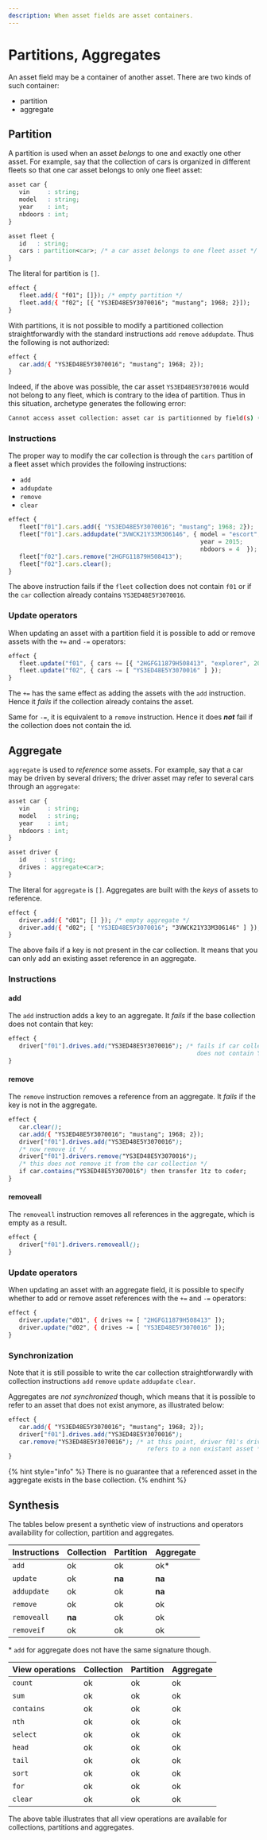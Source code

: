 ```yaml
---
description: When asset fields are asset containers.
---
```


# Partitions, Aggregates

An asset field may be a container of another asset. There are two kinds of such container:

* partition
* aggregate

## Partition

A partition is used when an asset _belongs_ to one and exactly one other asset. For example, say that the collection of cars is organized in different fleets so that one car asset belongs to only one fleet asset:

```css
asset car {
   vin     : string;
   model   : string;
   year    : int;
   nbdoors : int;
}

asset fleet {
   id   : string;
   cars : partition<car>; /* a car asset belongs to one fleet asset */
}
```

The literal for partition is `[]`.

```css
effect {
   fleet.add({ "f01"; []}); /* empty partition */
   fleet.add({ "f02"; [{ "YS3ED48E5Y3070016"; "mustang"; 1968; 2}]);
}
```

With partitions, it is not possible to modify a partitioned collection straightforwardly with the standard instructions `add` `remove` `addupdate`. Thus the following is not authorized:

```css
effect {
   car.add({ "YS3ED48E5Y3070016"; "mustang"; 1968; 2});
}
```

Indeed, if the above was possible, the car asset `YS3ED48E5Y3070016` would not belong to any fleet, which is contrary to the idea of partition. Thus in this situation, archetype generates the following error:

```bash
Cannot access asset collection: asset car is partitionned by field(s) (cars).
```

### Instructions

The proper way to modify the car collection is through the `cars` partition of a fleet asset which provides the following instructions:

* `add`
* `addupdate`
* `remove`
* `clear`

```javascript
effect {
   fleet["f01"].cars.add({ "YS3ED48E5Y3070016"; "mustang"; 1968; 2});
   fleet["f01"].cars.addupdate("3VWCK21Y33M306146", { model = "escort"; 
                                                      year = 2015;
                                                      nbdoors = 4  });
   fleet["f02"].cars.remove("2HGFG11879H508413");
   fleet["f02"].cars.clear();
}
```

The above instruction fails if the `fleet` collection does not contain `f01` or if the `car` collection already contains `YS3ED48E5Y3070016`.

### Update operators

When updating an asset with a partition field it is possible to add or remove assets with the `+=` and `-=` operators: 

```javascript
effect {
   fleet.update("f01", { cars += [{ "2HGFG11879H508413", "explorer", 2000, 4 }] });
   fleet.update("f02", { cars -= [ "YS3ED48E5Y3070016" ] });
}
```

The `+=` has the same effect as adding the assets with the `add` instruction. Hence it _fails_ if the collection already contains the asset.  

Same for `-=`, it is equivalent to a `remove` instruction. Hence it does _**not**_ fail if the collection does not contain the id.

## Aggregate

`aggregate` is used to _reference_ some assets. For example, say that a car may be driven by several drivers; the driver asset may refer to several cars through an `aggregate`:

```css
asset car {
   vin     : string;
   model   : string;
   year    : int;
   nbdoors : int;
}

asset driver {
   id     : string;
   drives : aggregate<car>;  
}
```

The literal for `aggregate` is `[]`. Aggregates are built with the _keys_ of assets to reference. 

```css
effect {
   driver.add({ "d01"; [] }); /* empty aggregate */
   driver.add({ "d02"; [ "YS3ED48E5Y3070016"; "3VWCK21Y33M306146" ] });
}
```

The above fails if a key is not present in the car collection. It means that you can only add an existing asset reference in an aggregate.

### Instructions

#### add

The `add` instruction adds a key to an aggregate. It _fails_ if the base collection does not contain that key:

```css
effect {
   driver["f01"].drives.add("YS3ED48E5Y3070016"); /* fails if car collection 
                                                     does not contain YS3ED48E5Y3070016 */
}
```

#### remove

The `remove` instruction removes a reference from an aggregate. It _fails_ if the key is not in the aggregate.

```css
effect {
   car.clear();
   car.add({ "YS3ED48E5Y3070016"; "mustang"; 1968; 2});
   driver["f01"].drives.add("YS3ED48E5Y3070016");
   /* now remove it */
   driver["f01"].drivers.remove("YS3ED48E5Y3070016");
   /* this does not remove it from the car collection */
   if car.contains("YS3ED48E5Y3070016") then transfer 1tz to coder;
}
```

#### removeall

The `removeall` instruction removes all references in the aggregate, which is empty as a result.

```css
effect {
   driver["f01"].drivers.removeall();
}
```

### Update operators

When updating an asset with an aggregate field, it is possible to specify whether to add or remove asset references with the `+=` and `-=` operators: 

```css
effect {
   driver.update("d01", { drives += [ "2HGFG11879H508413" ]);
   driver.update("d02", { drives -= [ "YS3ED48E5Y3070016" ]);
}
```

### Synchronization

Note that it is still possible to write the car collection straightforwardly with collection instructions `add` `remove` `update` `addupdate` `clear`. 

Aggregates are _not synchronized_ though, which means that it is possible to refer to an asset that does not exist anymore, as illustrated below:

```css
effect {
   car.add({ "YS3ED48E5Y3070016"; "mustang"; 1968; 2});
   driver["f01"].drives.add("YS3ED48E5Y3070016");
   car.remove("YS3ED48E5Y3070016"); /* at this point, driver f01's drives aggregate
                                       refers to a non existant asset */
}
```

{% hint style="info" %}
There is no guarantee that a referenced asset in the aggregate exists in the base collection.
{% endhint %}

## Synthesis

The tables below present a synthetic view of instructions and operators availability for collection, partition and aggregates.

| Instructions | Collection | Partition | Aggregate |
| :--- | :--- | :--- | :--- |
| `add` | ok | ok | ok\* |
| `update` | ok | **na** | **na** |
| `addupdate` | ok | ok | **na** |
| `remove` | ok | ok | ok |
| `removeall` | **na** | ok | ok |
| `removeif` | ok | ok | ok |

 \*  `add` for aggregate does not have the same signature though.

| View operations | Collection | Partition | Aggregate |
| :--- | :--- | :--- | :--- |
| `count` | ok | ok | ok |
| `sum` | ok | ok | ok |
| `contains` | ok | ok | ok |
| `nth` | ok | ok | ok |
| `select` | ok | ok | ok |
| `head` | ok | ok | ok |
| `tail` | ok | ok | ok |
| `sort` | ok | ok | ok |
| `for` | ok | ok | ok |
| `clear` | ok | ok | ok |

The above table illustrates that all view operations are available for collections, partitions and aggregates.

